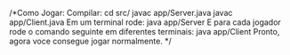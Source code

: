 /*Como Jogar:
Compilar:
cd src/
javac app/Server.java
javac app/Client.java 
Em um terminal rode:
java app/Server
E para cada jogador rode o comando seguinte em diferentes terminais:
java app/Client
Pronto, agora voce consegue jogar normalmente.
*/

